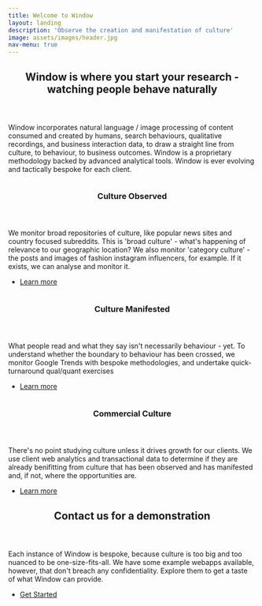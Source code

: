 ```yaml
---
title: Welcome to Window
layout: landing
description: 'Observe the creation and manifestation of culture'
image: assets/images/header.jpg
nav-menu: true
---
```


<!-- Main -->
<div id="main">

<!-- One -->
<section id="one">
	<div class="inner">
		<header class="major">
			<h2>Window is where you start your research - watching people behave naturally</h2>
		</header>
		<p>Window incorporates natural language / image processing of content consumed and created by humans, search behaviours, qualitative recordings, and business interaction data, to draw a straight line from culture, to behaviour, to business outcomes. Window is a proprietary methodology backed by advanced analytical tools. 
  Window is ever evolving and tactically bespoke for each client.</p>
	</div>
</section>

<!-- Two -->
<section id="two" class="spotlights">
	<section>
		<a href="generic.html" class="image">
			<img src="{% link assets/images/first_panel.jpg %}" alt="" data-position="center center" />
		</a>
		<div class="content">
			<div class="inner">
				<header class="major">
					<h3>Culture Observed</h3>
				</header>
				<p>We monitor broad repositories of culture, like popular news sites and country focused subreddits. This is 'broad culture' - what's happening of relevance to our geographic location? We also monitor 'category culture' - the posts and images of fashion instagram influencers, for example. If it exists, we can analyse and monitor it.</p>
				<ul class="actions">
					<li><a href="generic.html" class="button">Learn more</a></li>
				</ul>
			</div>
		</div>
	</section>
	<section>
		<a href="generic.html" class="image">
			<img src="{% link assets/images/second_panel.jpg %}" alt="" data-position="top center" />
		</a>
		<div class="content">
			<div class="inner">
				<header class="major">
					<h3>Culture Manifested</h3>
				</header>
				<p>What people read and what they say isn't necessarily behaviour - yet. To understand whether the boundary to behaviour has been crossed, we monitor Google Trends with bespoke methodologies, and undertake quick-turnaround qual/quant exercises</p>
				<ul class="actions">
					<li><a href="generic.html" class="button">Learn more</a></li>
				</ul>
			</div>
		</div>
	</section>
	<section>
		<a href="generic.html" class="image">
			<img src="{% link assets/images/third_panel.jpg %}" alt="" data-position="25% 25%" />
		</a>
		<div class="content">
			<div class="inner">
				<header class="major">
					<h3>Commercial Culture</h3>
				</header>
				<p>There's no point studying culture unless it drives growth for our clients. We use client web analytics and transactional data to determine if they are already benifitting from culture that has been observed and has manifested and, if not, where the opportunities are.</p>
				<ul class="actions">
					<li><a href="generic.html" class="button">Learn more</a></li>
				</ul>
			</div>
		</div>
	</section>
</section>

<!-- Three -->
<section id="three">
	<div class="inner">
		<header class="major">
			<h2>Contact us for a demonstration</h2>
		</header>
		<p>Each instance of Window is bespoke, because culture is too big and too nuanced to be one-size-fits-all. We have some example webapps available, however, that don't breach any confidentiality. Explore them to get a taste of what Window can provide.</p>
		<ul class="actions">
			<li><a href="generic.html" class="button next">Get Started</a></li>
		</ul>
	</div>
</section>

</div>
